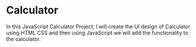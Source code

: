 # Calculator
In this JavaScript Calculator Project, I will create the UI design of Calculator using HTML CSS and then using JavaScript we will add the functionality to the calculator.

